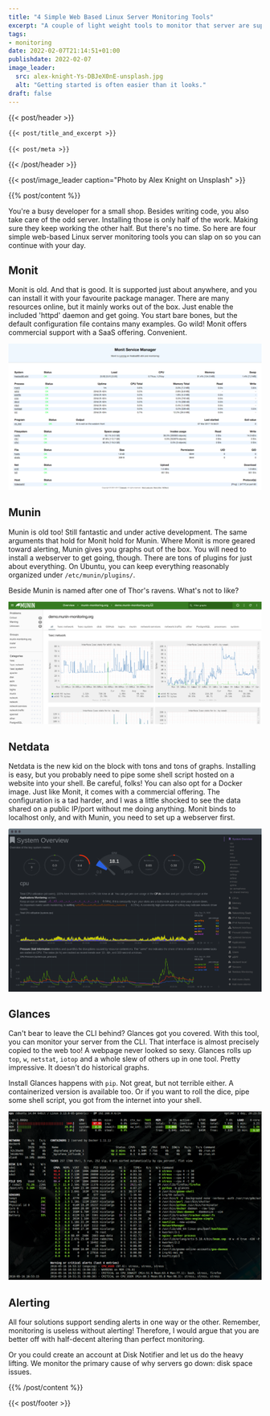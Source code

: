 ```yaml
---
title: "4 Simple Web Based Linux Server Monitoring Tools"
excerpt: "A couple of light weight tools to monitor that server are supposed to monitor"
tags:
- monitoring
date: 2022-02-07T21:14:51+01:00
publishdate: 2022-02-07
image_leader:
  src: alex-knight-Ys-DBJeX0nE-unsplash.jpg
  alt: "Getting started is often easier than it looks."
draft: false
---
```


{{< post/header >}}

    {{< post/title_and_excerpt >}}

    {{< post/meta >}}

{{< /post/header >}}

{{< post/image_leader caption="Photo by Alex Knight on Unsplash" >}}

{{% post/content %}}

You're a busy developer for a small shop. Besides writing code, you also take care of the odd server. Installing those is only half of the work. Making sure they keep working the other half. But there's no time. So here are four simple web-based Linux server monitoring tools you can slap on so you can continue with your day.

## Monit
Monit is old. And that is good. It is supported just about anywhere, and you can install it with your favourite package manager. There are many resources online, but it mainly works out of the box. Just enable the included 'httpd' daemon and get going. You start bare bones, but the default configuration file contains many examples. Go wild!
Monit offers commercial support with a SaaS offering. Convenient.

![Monit](monit.png)

## Munin
Munin is old too! Still fantastic and under active development. The same arguments that hold for Monit hold for Munin. Where Monit is more geared toward alerting, Munin gives you graphs out of the box. You will need to install a webserver to get going, though. There are tons of plugins for just about everything. On Ubuntu, you can keep everything reasonably organized under `/etc/munin/plugins/`.

Beside Munin is named after one of Thor's ravens. What's not to like?

![Munin](munin.png)

## Netdata
Netdata is the new kid on the block with tons and tons of graphs. Installing is easy, but you probably need to pipe some shell script hosted on a website into your shell. Be careful, folks! You can also opt for a Docker image.
Just like Monit, it comes with a commercial offering. The configuration is a  tad harder, and I was a little shocked to see the data shared on a public IP/port without me doing anything. Monit binds to localhost only, and with Munin, you need to set up a webserver first.

![Netdata](netdata.png)

## Glances
Can't bear to leave the CLI behind? Glances got you covered. With this tool, you can monitor your server from the CLI. That interface is almost precisely copied to the web too! A webpage never looked so sexy. Glances rolls up `top`, `w`, `netstat`, `iotop` and a whole slew of others up in one tool. Pretty impressive. It doesn't do historical graphs.

Install Glances happens with `pip`. Not great, but not terrible either. A containerized version is available too. Or if you want to roll the dice, pipe some shell script, you got from the internet into your shell.

![glances](glances.png)

## Alerting

All four solutions support sending alerts in one way or the other. Remember, monitoring is useless without alerting! Therefore, I would argue that you are better off with half-decent altering than perfect monitoring.

Or you could create an account at Disk Notifier and let us do the heavy lifting. We monitor the primary cause of why servers go down: disk space issues.

{{% /post/content %}}

{{< post/footer >}}
